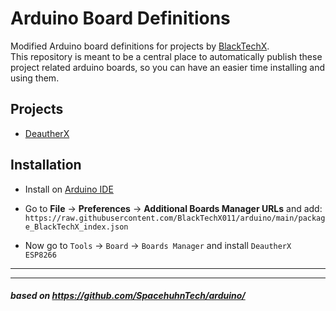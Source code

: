 # Arduino Board Definitions

Modified Arduino board definitions for projects by [BlackTechX](https://github.com/BlackTech011/).  
This repository is meant to be a central place to automatically publish these project related arduino boards, so you can have an easier time installing and using them.  
## Projects

* [DeautherX](https://github.com/BlackTechX011/DeautherX)


## Installation

* Install on [Arduino IDE](https://www.arduino.cc/en/Main/Software)  

* Go to **File** -> **Preferences** -> **Additional Boards Manager URLs** and add:  
   `https://raw.githubusercontent.com/BlackTechX011/arduino/main/package_BlackTechX_index.json`  
   
* Now go to `Tools` -> `Board` -> `Boards Manager` and install `DeautherX ESP8266`
___
____

##### based on https://github.com/SpacehuhnTech/arduino/
